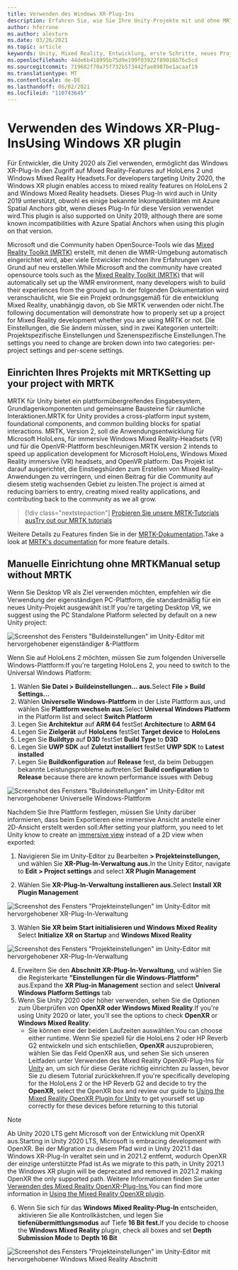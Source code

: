 ```yaml
---
title: Verwenden des Windows XR-Plug-Ins
description: Erfahren Sie, wie Sie Ihre Unity-Projekte mit und ohne MRTK mithilfe der Windows XR-Unterstützung einrichten.
author: hferrone
ms.author: alexturn
ms.date: 03/26/2021
ms.topic: article
keywords: Unity, Mixed Reality, Entwicklung, erste Schritte, neues Projekt, Windows Mixed Reality, UWP, XR, Leistung, Legacy, Mrtk, Fenster
ms.openlocfilehash: 44de6b418995b75d9e199f03922f89016b76c5cd
ms.sourcegitcommit: 719682f70a75f732b573442fae8987be1acaaf19
ms.translationtype: MT
ms.contentlocale: de-DE
ms.lasthandoff: 06/02/2021
ms.locfileid: "110743645"
---
```

# <a name="using-windows-xr-plugin"></a><span data-ttu-id="c1099-104">Verwenden des Windows XR-Plug-Ins</span><span class="sxs-lookup"><span data-stu-id="c1099-104">Using Windows XR plugin</span></span>

<span data-ttu-id="c1099-105">Für Entwickler, die Unity 2020 als Ziel verwenden, ermöglicht das Windows XR-Plug-In den Zugriff auf Mixed Reality-Features auf HoloLens 2 und Windows Mixed Reality Headsets.</span><span class="sxs-lookup"><span data-stu-id="c1099-105">For developers targeting Unity 2020, the Windows XR plugin enables access to mixed reality features on HoloLens 2 and Windows Mixed Reality headsets.</span></span>  <span data-ttu-id="c1099-106">Dieses Plug-In wird auch in Unity 2019 unterstützt, obwohl es einige bekannte Inkompatibilitäten mit Azure Spatial Anchors gibt, wenn dieses Plug-In für diese Version verwendet wird.</span><span class="sxs-lookup"><span data-stu-id="c1099-106">This plugin is also supported on Unity 2019, although there are some known incompatibilities with Azure Spatial Anchors when using this plugin on that version.</span></span>

<span data-ttu-id="c1099-107">Microsoft und die Community haben OpenSource-Tools wie das [Mixed Reality Toolkit (MRTK)](https://microsoft.github.io/MixedRealityToolkit-Unity/Documentation/Installation.html) erstellt, mit denen die WMR-Umgebung automatisch eingerichtet wird, aber viele Entwickler möchten ihre Erfahrungen von Grund auf neu erstellen.</span><span class="sxs-lookup"><span data-stu-id="c1099-107">While Microsoft and the community have created opensource tools such as the [Mixed Reality Toolkit (MRTK)](https://microsoft.github.io/MixedRealityToolkit-Unity/Documentation/Installation.html) that will automatically set up the WMR environment, many developers wish to build their experiences from the ground up.</span></span>  <span data-ttu-id="c1099-108">In der folgenden Dokumentation wird veranschaulicht, wie Sie ein Projekt ordnungsgemäß für die entwicklung Mixed Reality, unabhängig davon, ob Sie MRTK verwenden oder nicht.</span><span class="sxs-lookup"><span data-stu-id="c1099-108">The following documentation will demonstrate how to properly set up a project for Mixed Reality development whether you are using MRTK or not.</span></span>  <span data-ttu-id="c1099-109">Die Einstellungen, die Sie ändern müssen, sind in zwei Kategorien unterteilt: Projektspezifische Einstellungen und Szenenspezifische Einstellungen.</span><span class="sxs-lookup"><span data-stu-id="c1099-109">The settings you need to change are broken down into two categories: per-project settings and per-scene settings.</span></span>

## <a name="setting-up-your-project-with-mrtk"></a><span data-ttu-id="c1099-110">Einrichten Ihres Projekts mit MRTK</span><span class="sxs-lookup"><span data-stu-id="c1099-110">Setting up your project with MRTK</span></span>

<span data-ttu-id="c1099-111">MRTK für Unity bietet ein plattformübergreifendes Eingabesystem, Grundlagenkomponenten und gemeinsame Bausteine für räumliche Interaktionen.</span><span class="sxs-lookup"><span data-stu-id="c1099-111">MRTK for Unity provides a cross-platform input system, foundational components, and common building blocks for spatial interactions.</span></span> <span data-ttu-id="c1099-112">MRTK, Version 2, soll die Anwendungsentwicklung für Microsoft HoloLens, für immersive Windows Mixed Reality-Headsets (VR) und für die OpenVR-Plattform beschleunigen.</span><span class="sxs-lookup"><span data-stu-id="c1099-112">MRTK version 2 intends to speed up application development for Microsoft HoloLens, Windows Mixed Reality immersive (VR) headsets, and OpenVR platform.</span></span> <span data-ttu-id="c1099-113">Das Projekt ist darauf ausgerichtet, die Einstiegshürden zum Erstellen von Mixed Reality-Anwendungen zu verringern, und einen Beitrag für die Community auf diesem stetig wachsenden Gebiet zu leisten.</span><span class="sxs-lookup"><span data-stu-id="c1099-113">The project is aimed at reducing barriers to entry, creating mixed reality applications, and contributing back to the community as we all grow.</span></span>

> [!div class="nextstepaction"]
> [<span data-ttu-id="c1099-114">Probieren Sie unsere MRTK-Tutorials aus</span><span class="sxs-lookup"><span data-stu-id="c1099-114">Try out our MRTK tutorials</span></span>](./tutorials/mr-learning-base-02.md?tabs=winxr)

<span data-ttu-id="c1099-115">Weitere Details zu Features finden Sie in der [MRTK-Dokumentation](/windows/mixed-reality/mrtk-unity).</span><span class="sxs-lookup"><span data-stu-id="c1099-115">Take a look at [MRTK's documentation](/windows/mixed-reality/mrtk-unity) for more feature details.</span></span>

## <a name="manual-setup-without-mrtk"></a><span data-ttu-id="c1099-116">Manuelle Einrichtung ohne MRTK</span><span class="sxs-lookup"><span data-stu-id="c1099-116">Manual setup without MRTK</span></span>

<span data-ttu-id="c1099-117">Wenn Sie Desktop VR als Ziel verwenden möchten, empfehlen wir die Verwendung der eigenständigen PC-Plattform, die standardmäßig für ein neues Unity-Projekt ausgewählt ist:</span><span class="sxs-lookup"><span data-stu-id="c1099-117">If you're targeting Desktop VR, we suggest using the PC Standalone Platform selected by default on a new Unity project:</span></span>

![Screenshot des Fensters "Buildeinstellungen" im Unity-Editor mit hervorgehobener eigenständiger &-Plattform](images/wmr-config-img-3.png)

<span data-ttu-id="c1099-119">Wenn Sie auf HoloLens 2 möchten, müssen Sie zum folgenden Universelle Windows-Plattform:</span><span class="sxs-lookup"><span data-stu-id="c1099-119">If you're targeting HoloLens 2, you need to switch to the Universal Windows Platform:</span></span>

1.  <span data-ttu-id="c1099-120">Wählen **Sie Datei > Buildeinstellungen... aus.**</span><span class="sxs-lookup"><span data-stu-id="c1099-120">Select **File > Build Settings...**</span></span>
2.  <span data-ttu-id="c1099-121">Wählen **Universelle Windows-Plattform** in der Liste Plattform aus, und wählen Sie **Plattform wechseln aus.**</span><span class="sxs-lookup"><span data-stu-id="c1099-121">Select **Universal Windows Platform** in the Platform list and select **Switch Platform**</span></span>
3.  <span data-ttu-id="c1099-122">Legen Sie **Architektur** auf **ARM 64** fest</span><span class="sxs-lookup"><span data-stu-id="c1099-122">Set **Architecture** to **ARM 64**</span></span>
4.  <span data-ttu-id="c1099-123">Legen Sie **Zielgerät** auf **HoloLens** fest</span><span class="sxs-lookup"><span data-stu-id="c1099-123">Set **Target device** to **HoloLens**</span></span>
5.  <span data-ttu-id="c1099-124">Legen Sie **Buildtyp** auf **D3D** fest</span><span class="sxs-lookup"><span data-stu-id="c1099-124">Set **Build Type** to **D3D**</span></span>
6.  <span data-ttu-id="c1099-125">Legen Sie **UWP SDK** auf **Zuletzt installiert** fest</span><span class="sxs-lookup"><span data-stu-id="c1099-125">Set **UWP SDK** to **Latest installed**</span></span>
7.  <span data-ttu-id="c1099-126">Legen Sie **Buildkonfiguration** auf **Release** fest, da beim Debuggen bekannte Leistungsprobleme auftreten.</span><span class="sxs-lookup"><span data-stu-id="c1099-126">Set **Build configuration** to **Release** because there are known performance issues with Debug</span></span>

![Screenshot des Fensters "Buildeinstellungen" im Unity-Editor mit hervorgehobener Universelle Windows-Plattform](images/wmr-config-img-4.png)

<span data-ttu-id="c1099-128">Nachdem Sie Ihre Plattform festlegen, müssen Sie [](../../design/app-views.md) Unity darüber informieren, dass beim Exportieren eine immersive Ansicht anstelle einer 2D-Ansicht erstellt werden soll:</span><span class="sxs-lookup"><span data-stu-id="c1099-128">After setting your platform, you need to let Unity know to create an [immersive view](../../design/app-views.md) instead of a 2D view when exported:</span></span>

1. <span data-ttu-id="c1099-129">Navigieren Sie im Unity-Editor zu Bearbeiten **> Projekteinstellungen,** und wählen Sie **XR-Plug-In-Verwaltung aus.**</span><span class="sxs-lookup"><span data-stu-id="c1099-129">In the Unity Editor, navigate to **Edit > Project settings** and select **XR Plugin Management**</span></span>

2. <span data-ttu-id="c1099-130">Wählen Sie **XR-Plug-In-Verwaltung installieren aus.**</span><span class="sxs-lookup"><span data-stu-id="c1099-130">Select **Install XR Plugin Management**</span></span>

![Screenshot des Fensters "Projekteinstellungen" im Unity-Editor mit hervorgehobener XR-Plug-In-Verwaltung](images/wmr-config-img-5.png)

3. <span data-ttu-id="c1099-132">Wählen **Sie XR beim Start initialisieren und Windows Mixed Reality** </span><span class="sxs-lookup"><span data-stu-id="c1099-132">Select **Initialize XR on Startup** and **Windows Mixed Reality**</span></span>

![Screenshot des Fensters "Projekteinstellungen" im Unity-Editor mit hervorgehobener XR-Plug-In-Verwaltung](images/wmr-config-img-7.png)

4. <span data-ttu-id="c1099-134">Erweitern Sie den **Abschnitt XR-Plug-In-Verwaltung,** und wählen Sie die Registerkarte **"Einstellungen für die Windows-Plattform"** aus.</span><span class="sxs-lookup"><span data-stu-id="c1099-134">Expand the **XR Plug-in Management** section and select **Univeral Windows Platform Settings** tab</span></span>
5. <span data-ttu-id="c1099-135">Wenn Sie Unity 2020 oder höher verwenden, sehen Sie die Optionen zum Überprüfen von **OpenXR** **oder Windows Mixed Reality**.</span><span class="sxs-lookup"><span data-stu-id="c1099-135">If you're using Unity 2020 or later, you'll see the options to check **OpenXR** or **Windows Mixed Reality**.</span></span> 
    * <span data-ttu-id="c1099-136">Sie können eine der beiden Laufzeiten auswählen.</span><span class="sxs-lookup"><span data-stu-id="c1099-136">You can choose either runtime.</span></span>  <span data-ttu-id="c1099-137">Wenn Sie speziell für die HoloLens 2 oder HP Reverb G2 entwickeln und sich entschließen, **OpenXR** auszuprobieren, wählen Sie das Feld OpenXR aus, und sehen Sie sich unseren Leitfaden unter Verwenden des Mixed Reality OpenXR-Plug-Ins für [Unity](openxr-getting-started.md) an, um sich für diese Geräte richtig einrichten zu lassen, bevor Sie zu diesem Tutorial zurückkehren.</span><span class="sxs-lookup"><span data-stu-id="c1099-137">If you're specifically developing for the HoloLens 2 or the HP Reverb G2 and decide to try the **OpenXR**, select the OpenXR box and review our guide to [Using the Mixed Reality OpenXR Plugin for Unity](openxr-getting-started.md) to get yourself set up correctly for these devices before returning to this tutorial</span></span>

> [!NOTE]
> <span data-ttu-id="c1099-138">Ab Unity 2020 LTS geht Microsoft von der Entwicklung mit OpenXR aus.</span><span class="sxs-lookup"><span data-stu-id="c1099-138">Starting in Unity 2020 LTS, Microsoft is embracing development with OpenXR.</span></span>  <span data-ttu-id="c1099-139">Bei der Migration zu diesem Pfad wird in Unity 2021.1 das Windows XR-Plug-In veraltet sein und in 2021.2 entfernt, wodurch OpenXR der einzige unterstützte Pfad ist.</span><span class="sxs-lookup"><span data-stu-id="c1099-139">As we migrate to this path, in Unity 2021.1 the Windows XR plugin will be deprecated and removed in 2021.2 making OpenXR the only supported path.</span></span> <span data-ttu-id="c1099-140">Weitere Informationen finden Sie unter [Verwenden des Mixed Reality OpenXR-Plug-Ins.](openxr-getting-started.md)</span><span class="sxs-lookup"><span data-stu-id="c1099-140">You can find more information in [Using the Mixed Reality OpenXR plugin](openxr-getting-started.md).</span></span>

6. <span data-ttu-id="c1099-141">Wenn Sie sich für das **Windows Mixed Reality-Plug-In** entscheiden, aktivieren Sie alle Kontrollkästchen, und legen Sie **tiefenübermittlungsmodus** auf Tiefe **16 Bit fest.**</span><span class="sxs-lookup"><span data-stu-id="c1099-141">If you decide to choose the **Windows Mixed Reality** plugin, check all boxes and set **Depth Submission Mode** to **Depth 16 Bit**</span></span>

![Screenshot des Fensters "Projekteinstellungen" im Unity-Editor mit hervorgehobener Windows Mixed Reality Abschnitt](images/wmr-config-img-8.png)